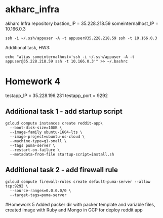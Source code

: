 # akharc_infra
akharc Infra repository
bastion_IP = 35.228.218.59
someinternalhost_IP = 10.166.0.3
```
ssh -i ~/.ssh/appuser -A -t appuser@35.228.218.59 ssh -t 10.166.0.3
```
Additional task, HW3:
```
echo "alias someinternalhost='ssh -i ~/.ssh/appuser -A -t appuser@35.228.218.59 ssh -t 10.166.0.3'" >> ~/.bashrc
```
# Homework 4
testapp_IP = 35.228.196.231
testapp_port = 9292
## Additional task 1 - add startup script
```
gcloud compute instances create reddit-app\
  --boot-disk-size=10GB \
  --image-family ubuntu-1604-lts \
  --image-project=ubuntu-os-cloud \
  --machine-type=g1-small \
  --tags puma-server \
  --restart-on-failure \
  --metadata-from-file startup-script=install.sh
```
## Additional task 2  - add firewall rule
```
gcloud compute firewall-rules create default-puma-server --allow tcp:9292 \
  --source-ranges=0.0.0.0/0 \
  --target-tags=puma-server
```
#Homework 5
Added packer dir with packer template and variable files, created image with Ruby and Mongo in GCP for deploy reddit app